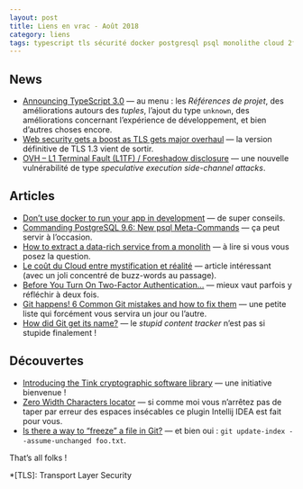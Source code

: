 ```yaml
---
layout: post
title: Liens en vrac - Août 2018
category: liens
tags: typescript tls sécurité docker postgresql psql monolithe cloud 2fa git tink idea
---
```


## News

* [Announcing TypeScript 3.0](https://devblogs.microsoft.com/typescript/announcing-typescript-3-0/)
  — au menu : les _Références de projet_, des améliorations autours des _tuples_, l’ajout du type `unknown`, des améliorations concernant l’expérience de
  développement, et bien d’autres choses encore.
* [Web security gets a boost as TLS gets major overhaul](https://www.zdnet.com/article/web-security-gets-a-boost-as-tls-gets-major-overhaul/)
  — la version définitive de TLS 1.3 vient de sortir.
* [OVH – L1 Terminal Fault (L1TF) / Foreshadow disclosure](https://www.ovh.com/fr/blog/ovh-l1-terminal-fault-l1ft-foreshadow-disclosure/)
  — une nouvelle vulnérabilité de type _speculative execution side-channel attacks_.
  
## Articles

* [Don’t use docker to run your app in development](https://max.engineer/docker-in-dev)
  — de super conseils.
* [Commanding PostgreSQL 9.6: New psql Meta-Commands](https://www.compose.com/articles/commanding-postgresql-9-6-new-psql-meta-commands/)
  — ça peut servir à l’occasion.
* [How to extract a data-rich service from a monolith](https://martinfowler.com/articles/extract-data-rich-service.html)
  — à lire si vous vous posez la question.
* [Le coût du Cloud entre mystification et réalité](https://blog.ippon.fr/2018/08/20/le-cout-du-cloud/)
  — article intéressant (avec un joli concentré de buzz-words au passage).
* [Before You Turn On Two-Factor Authentication…](https://medium.com/@stuartschechter/before-you-turn-on-two-factor-authentication-27148cc5b9a1)
  — mieux vaut parfois y réfléchir à deux fois.
* [Git happens! 6 Common Git mistakes and how to fix them](https://about.gitlab.com/blog/2018/08/08/git-happens/)
  — une petite liste qui forcément vous servira un jour ou l’autre.
* [How did Git get its name?](https://initialcommit.com/blog/How-Did-Git-Get-Its-Name)
  — le _stupid content tracker_ n’est pas si stupide finalement !

## Découvertes

* [Introducing the Tink cryptographic software library](https://security.googleblog.com/2018/08/introducing-tink-cryptographic-software.html)
  — une initiative bienvenue !
* [Zero Width Characters locator](https://plugins.jetbrains.com/plugin/7448-zero-width-characters-locator)
  — si comme moi vous n’arrêtez pas de taper par erreur des espaces insécables ce plugin Intellij IDEA est fait pour vous.
* [Is there a way to “freeze” a file in Git?](https://stackoverflow.com/questions/4710249/is-there-a-way-to-freeze-a-file-in-git/30402432#30402432)
  — et bien oui : `git update-index --assume-unchanged foo.txt`.

That’s all folks !

*[TLS]: Transport Layer Security
